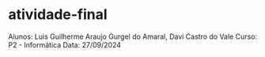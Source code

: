 # atividade-final
Alunos: Luis Guilherme Araujo Gurgel do Amaral, Davi Castro do Vale
Curso: P2 - Informática
Data: 27/09/2024
